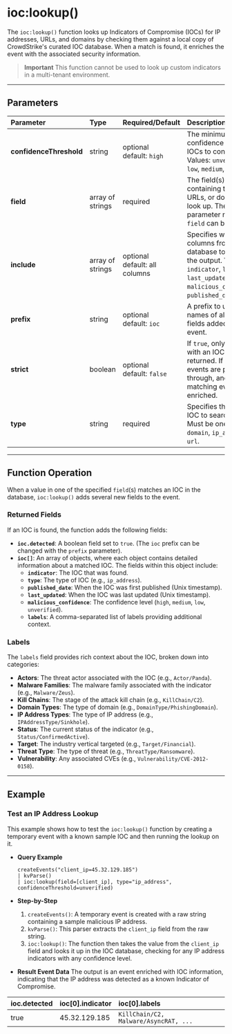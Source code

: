 # ioc:lookup()

The `ioc:lookup()` function looks up Indicators of Compromise (IOCs) for IP addresses, URLs, and domains by checking them against a local copy of CrowdStrike's curated IOC database. When a match is found, it enriches the event with the associated security information.

> **Important**
> This function cannot be used to look up custom indicators in a multi-tenant environment.

***

## Parameters

| Parameter | Type | Required/Default | Description |
| :--- | :--- | :--- | :--- |
| **confidenceThreshold** | string | optional <br> default: `high` | The minimum confidence level of IOCs to consider. Values: `unverified`, `low`, `medium`, `high`. |
| **field** | array of strings | required | The field(s) containing the IPs, URLs, or domains to look up. The parameter name `field` can be omitted. |
| **include** | array of strings | optional <br> default: all columns | Specifies which columns from the IOC database to include in the output. Values: `indicator`, `labels`, `last_updated`, `malicious_confidence`, `published_date`, `type`. |
| **prefix** | string | optional <br> default: `ioc` | A prefix to use for the names of all the new fields added to the event. |
| **strict** | boolean | optional <br> default: `false` | If `true`, only events with an IOC match are returned. If `false`, all events are passed through, and matching events are enriched. |
| **type** | string | required | Specifies the type of IOC to search for. Must be one of `domain`, `ip_address`, or `url`. |

***

## Function Operation

When a value in one of the specified `field`(s) matches an IOC in the database, `ioc:lookup()` adds several new fields to the event.

### Returned Fields
If an IOC is found, the function adds the following fields:
* **`ioc.detected`**: A boolean field set to `true`. (The `ioc` prefix can be changed with the `prefix` parameter).
* **`ioc[]`**: An array of objects, where each object contains detailed information about a matched IOC. The fields within this object include:
    * **`indicator`**: The IOC that was found.
    * **`type`**: The type of IOC (e.g., `ip_address`).
    * **`published_date`**: When the IOC was first published (Unix timestamp).
    * **`last_updated`**: When the IOC was last updated (Unix timestamp).
    * **`malicious_confidence`**: The confidence level (`high`, `medium`, `low`, `unverified`).
    * **`labels`**: A comma-separated list of labels providing additional context.

### Labels
The `labels` field provides rich context about the IOC, broken down into categories:
* **Actors**: The threat actor associated with the IOC (e.g., `Actor/Panda`).
* **Malware Families**: The malware family associated with the indicator (e.g., `Malware/Zeus`).
* **Kill Chains**: The stage of the attack kill chain (e.g., `KillChain/C2`).
* **Domain Types**: The type of domain (e.g., `DomainType/PhishingDomain`).
* **IP Address Types**: The type of IP address (e.g., `IPAddressType/Sinkhole`).
* **Status**: The current status of the indicator (e.g., `Status/ConfirmedActive`).
* **Target**: The industry vertical targeted (e.g., `Target/Financial`).
* **Threat Type**: The type of threat (e.g., `ThreatType/Ransomware`).
* **Vulnerability**: Any associated CVEs (e.g., `Vulnerability/CVE-2012-0158`).

***

## Example

### Test an IP Address Lookup

This example shows how to test the `ioc:lookup()` function by creating a temporary event with a known sample IOC and then running the lookup on it.

* **Query Example**
    ```
    createEvents("client_ip=45.32.129.185")
    | kvParse()
    | ioc:lookup(field=[client_ip], type="ip_address", confidenceThreshold=unverified)
    ```
* **Step-by-Step**
    1.  `createEvents()`: A temporary event is created with a raw string containing a sample malicious IP address.
    2.  `kvParse()`: This parser extracts the `client_ip` field from the raw string.
    3.  `ioc:lookup()`: The function then takes the value from the `client_ip` field and looks it up in the IOC database, checking for any IP address indicators with any confidence level.

* **Result Event Data**
    The output is an event enriched with IOC information, indicating that the IP address was detected as a known Indicator of Compromise.

| ioc.detected | ioc[0].indicator | ioc[0].labels |
| :--- | :--- | :--- |
| true | 45.32.129.185 | `KillChain/C2, Malware/AsyncRAT, ...` |